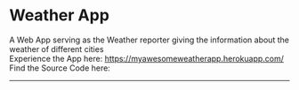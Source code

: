 # Weather App

A Web App serving as the Weather reporter giving the information about the weather of different cities<br>
Experience the App here: https://myawesomeweatherapp.herokuapp.com/<br>
Find the Source Code here: <br>
<hr>